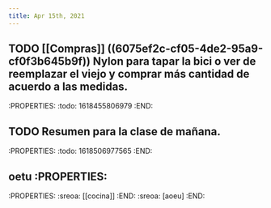```yaml
---
title: Apr 15th, 2021
---
```


## TODO [[Compras]] ((6075ef2c-cf05-4de2-95a9-cf0f3b645b9f)) Nylon para tapar la bici o ver de reemplazar el viejo y comprar más cantidad de acuerdo a las medidas.
:PROPERTIES:
:todo: 1618455806979
:END:
## TODO Resumen para la clase de mañana.
:PROPERTIES:
:todo: 1618506977565
:END:
## oetu :PROPERTIES:
:PROPERTIES:
:sreoa: [[cocina]]
:END:
:sreoa: [aoeu] 
:END:
